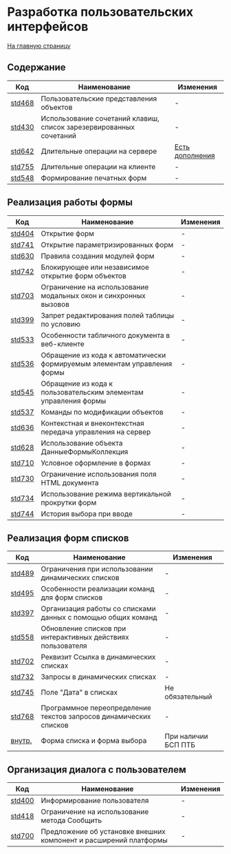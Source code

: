# Разработка пользовательских интерфейсов

[На главную страницу](../README.MD)

## Содержание

| Код | Наименование | Изменения |
|-|-|-|
| [std468](https://its.1c.ru/db/v8std#content:468:hdoc) | Пользовательские представления объектов | - |
| [std430](https://its.1c.ru/db/v8std#content:430:hdoc) | Использование сочетаний клавиш, список зарезервированных сочетаний | - |
| [std642](https://its.1c.ru/db/v8std#content:642:hdoc) | Длительные операции на сервере | [Есть дополнения](../std_1c/std642.MD) |
| [std755](https://its.1c.ru/db/v8std#content:755:hdoc) | Длительные операции на клиенте | - |
| [std548](https://its.1c.ru/db/v8std#content:548:hdoc) | Формирование печатных форм | - |

## Реализация работы формы

| Код | Наименование | Изменения |
|-|-|-|
| [std404](https://its.1c.ru/db/v8std#content:404:hdoc) | Открытие форм | - |
| [std741](https://its.1c.ru/db/v8std#content:741:hdoc) | Открытие параметризированных форм | - |
| [std630](https://its.1c.ru/db/v8std#content:630:hdoc) | Правила создания модулей форм | - |
| [std742](https://its.1c.ru/db/v8std#content:742:hdoc) | Блокирующее или независимое открытие форм объектов | - |
| [std703](https://its.1c.ru/db/v8std#content:703:hdoc) | Ограничение на использование модальных окон и синхронных вызовов | - |
| [std399](https://its.1c.ru/db/v8std#content:399:hdoc) | Запрет редактирования полей таблицы по условию | - |
| [std533](https://its.1c.ru/db/v8std#content:533:hdoc) | Особенности табличного документа в веб-клиенте | - |
| [std536](https://its.1c.ru/db/v8std#content:536:hdoc) | Обращение из кода к автоматически формируемым элементам управления формы | - |
| [std545](https://its.1c.ru/db/v8std#content:545:hdoc) | Обращение из кода к пользовательским элементам управления формы | - |
| [std537](https://its.1c.ru/db/v8std#content:537:hdoc) | Команды по модификации объектов | - |
| [std636](https://its.1c.ru/db/v8std#content:636:hdoc) | Контекстная и внеконтекстная передача управления на сервер | - |
| [std628](https://its.1c.ru/db/v8std#content:628:hdoc) | Использование объекта ДанныеФормыКоллекция | - |
| [std710](https://its.1c.ru/db/v8std#content:710:hdoc) | Условное оформление в формах | - |
| [std730](https://its.1c.ru/db/v8std#content:730:hdoc) | Ограничение использования поля HTML документа | - |
| [std734](https://its.1c.ru/db/v8std#content:734:hdoc) | Использование режима вертикальной прокрутки форм | - |
| [std744](https://its.1c.ru/db/v8std#content:744:hdoc) | История выбора при вводе | - |

## Реализация форм списков

| Код | Наименование | Изменения |
|-|-|-|
| [std489](https://its.1c.ru/db/v8std#content:489:hdoc) | Ограничения при использовании динамических списков | - |
| [std495](https://its.1c.ru/db/v8std#content:495:hdoc) | Особенности реализации команд для форм списков | - |
| [std397](https://its.1c.ru/db/v8std#content:397:hdoc) | Организация работы со списками данных с помощью общих команд | - |
| [std558](https://its.1c.ru/db/v8std#content:558:hdoc) | Обновление списков при интерактивных действиях пользователя | - |
| [std702](https://its.1c.ru/db/v8std#content:702:hdoc) | Реквизит Ссылка в динамических списках | - |
| [std732](https://its.1c.ru/db/v8std#content:732:hdoc) | Запросы в динамических списках | - |
| [std745](https://its.1c.ru/db/v8std#content:745:hdoc) | Поле "Дата" в списках | Не обязательный |
| [std768](https://its.1c.ru/db/v8std#content:768:hdoc) | Программное переопределение текстов запросов динамических списков | - |
| [внутр.](../std_ptb/std_ptb_formlist.MD) | Форма списка и форма выбора | При наличии БСП ПТБ |

## Организация диалога с пользователем

| Код | Наименование | Изменения |
|-|-|-|
| [std400](https://its.1c.ru/db/v8std#content:400:hdoc) | Информирование пользователя | - |
| [std418](https://its.1c.ru/db/v8std#content:418:hdoc) | Ограничение на использование метода Сообщить | - |
| [std700](https://its.1c.ru/db/v8std#content:700:hdoc) | Предложение об установке внешних компонент и расширений платформы | - |